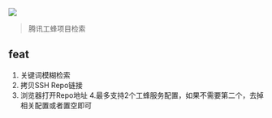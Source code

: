 [![](https://img.shields.io/badge/version-v0.1-green)](./Git%20Code.alfredworkflow)
 > 腾讯工蜂项目检索
 
## feat
1. 关键词模糊检索
2. 拷贝SSH Repo链接
3. 浏览器打开Repo地址
4.最多支持2个工蜂服务配置，如果不需要第二个，去掉相关配置或者置空即可
